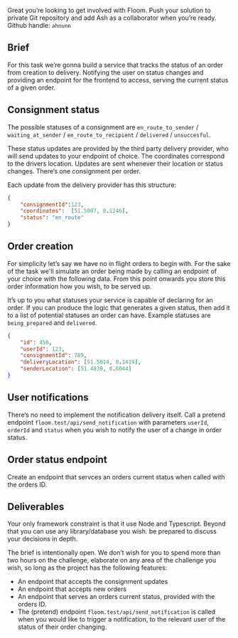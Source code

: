 Great you’re looking to get involved with Floom. Push your solution to private Git repository and add Ash as a collaborator when you’re ready. Github handle: `ahnunn`

## Brief

For this task we’re gonna build a service that tracks the status of an order from creation to delivery. Notifying the user on status changes and providing an endpoint for the frontend to access, serving the current status of a given order.

## Consignment status

The possible statuses of a consignment are `en_route_to_sender` / `waiting_at_sender` / `en_route_to_recipient` / `delivered` / `unsuccesful`.

These status updates are provided by the third party delivery provider, who will send updates to your endpoint of choice. The coordinates correspond to the drivers location. Updates are sent whenever their location or status changes. There’s one consignment per order. 

Each update from the delivery provider has this structure:

```json
{
    "consignmentId":123,
    "coordinates":  [51.5007, 0.1246],
    "status": "en_route"
}
```

## Order creation

For simplicity let’s say we have no in flight orders to begin with. For the sake of the task we'll simulate an order being made by calling an endpoint of your choice with the following data. From this point onwards you store this order information how you wish, to be served up.

It’s up to you what statuses your service is capable of declaring for an order. If you can produce the logic that generates a given status, then add it to a list of potential statuses an order can have. Example statuses are `being_prepared` and `delivered`.

```json
{
    "id": 456,
    "userId": 123,
    "consignmentId": 789,
    "deliveryLocation": [51.5014, 0.1419],
    "senderLocation": [51.4839, 0.6044]
}
```

## User notifications

There’s no need to implement the notification delivery itself. Call a pretend endpoint `floom.test/api/send_notification` with parameters `userId`, `orderId` and `status` when you wish to notify the user of a change in order status.

## Order status endpoint

Create an endpoint that servces an orders current status when called with the orders ID.

## Deliverables

Your only framework constraint is that it use Node and Typescript. Beyond that you can use any library/database you wish. be prepared to discuss your decisions in depth.

The brief is intentionally open. We don’t wish for you to spend more than two hours on the challenge, elaborate on any area of the challenge you wish, so long as the project has the following features:

- An endpoint that accepts the consignment updates
- An endpoint that accepts new orders
- An endpoint that serves an orders current status, provided with the orders ID.
- The (pretend) endpoint `floom.test/api/send_notification` is called when you would like to trigger a notification, to the relevant user of the status of their order changing.
